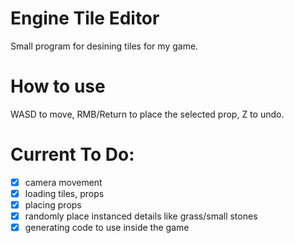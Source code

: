# Engine Tile Editor
Small program for desining tiles for my game.
# How to use
WASD to move, RMB/Return to place the selected prop, Z to undo.
# Current To Do:
- [x] camera movement
- [x] loading tiles, props
- [x] placing props
- [x] randomly place instanced details like grass/small stones
- [x] generating code to use inside the game
